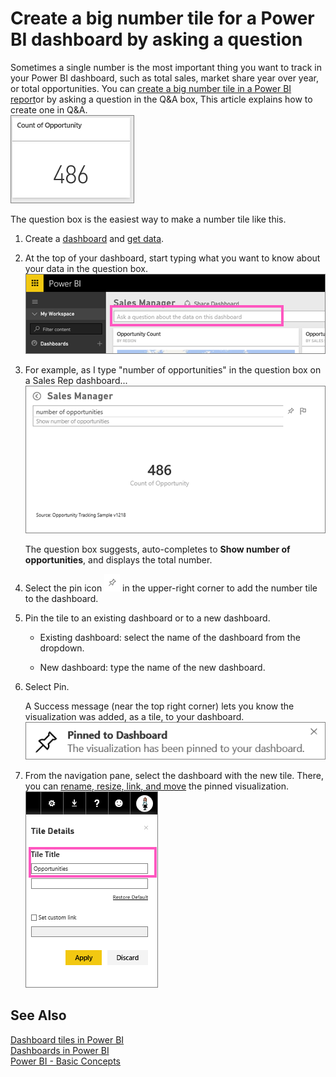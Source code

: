 ﻿<properties 
   pageTitle="Create a big number tile for a Power BI dashboard by asking a question"
   description="Create a big number tile for a Power BI dashboard by asking a question"
   services="powerbi" 
   documentationCenter="" 
   authors="jastru" 
   manager="mblythe" 
   editor=""
   tags=""/>
 
<tags
   ms.service="powerbi"
   ms.devlang="NA"
   ms.topic="article"
   ms.tgt_pltfrm="NA"
   ms.workload="powerbi"
   ms.date="10/15/2015"
   ms.author="jastru"/>

# Create a big number tile for a Power BI dashboard by asking a question  

Sometimes a single number is the most important thing you want to track in your Power BI dashboard, such as total sales, market share year over year, or total opportunities. You can [create a big number tile in a Power BI report](https://support.powerbi.com/knowledgebase/articles/587907)or by asking a question in the Q&A box, This article explains how to create one in Q&A.  
![](media/powerbi-service-create-a-big-number-tile-for-a-dashboard/PBI_OpptuntiesCard.png)

The question box is the easiest way to make a number tile like this.

1.  Create a [dashboard](http://support.powerbi.com/knowledgebase/articles/424868) and [get data](http://support.powerbi.com/knowledgebase/articles/434354).

2.  At the top of your dashboard, start typing what you want to know about your data in the question box.  
    ![](media/powerbi-service-create-a-big-number-tile-for-a-dashboard/PBI_QnABox.png)

3.  For example, as I type "number of opportunities" in the question box on a Sales Rep dashboard...  
    ![](media/powerbi-service-create-a-big-number-tile-for-a-dashboard/PBI_Qamp%3BA_Number.png)

    The question box suggests, auto-completes to **Show number of opportunities**, and displays the total number.  

4.  Select the pin icon ![](media/powerbi-service-create-a-big-number-tile-for-a-dashboard/PBI_PinTile.png) in the upper-right corner to add the number tile to the dashboard. 

5.  Pin the tile to an existing dashboard or to a new dashboard. 

    -   Existing dashboard: select the name of the dashboard from the dropdown.

    -   New dashboard: type the name of the new dashboard.

6.  Select Pin.

    A Success message (near the top right corner) lets you know the visualization was added, as a tile, to your dashboard.  
    ![](media/powerbi-service-create-a-big-number-tile-for-a-dashboard/pinSuccess.png)

7.  From the navigation pane, select the dashboard with the new tile. There, you can [rename, resize, link, and move](http://support.powerbi.com/knowledgebase/articles/424878) the pinned visualization.  
    ![](media/powerbi-service-create-a-big-number-tile-for-a-dashboard/PBI_DashTileTitle.png)

## See Also  
[Dashboard tiles in Power BI](http://support.powerbi.com/knowledgebase/articles/425669)  
[Dashboards in Power BI](http://support.powerbi.com/knowledgebase/articles/424868)  
[Power BI - Basic Concepts](http://support.powerbi.com/knowledgebase/articles/487029)  
[](http://support.powerbi.com/knowledgebase/articles/424868)  